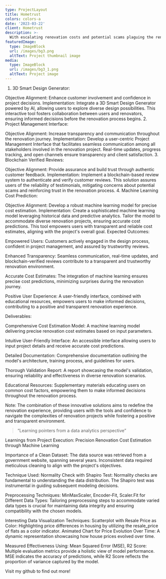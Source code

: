 ```yaml
---
type: ProjectLayout
title: Hometrust
colors: colors-a
date: '2023-03-22'
client: Hometrust
description: >-
  With escalating renovation costs and potential scams plaguing the renovation industry, Hometrust aims to empower users with an accurate and transparent renovation cost estimation tool.
featuredImage:
  type: ImageBlock
  url: /images/bg3.png
  altText: Project thumbnail image
media:
  type: ImageBlock
  url: /images/bg3_1.png
  altText: Project image
---
```


1. 3D Smart Design Generator:

Objective Alignment: Enhance customer involvement and confidence in project decisions.
Implementation: Integrate a 3D Smart Design Generator powered by AI, allowing users to explore diverse design possibilities. This interactive tool fosters collaboration between users and renovators, ensuring informed decisions before the renovation process begins. 2. Project Management Interface:

Objective Alignment: Increase transparency and communication throughout the renovation journey.
Implementation: Develop a user-centric Project Management Interface that facilitates seamless communication among all stakeholders involved in the renovation project. Real-time updates, progress tracking, and open channels ensure transparency and client satisfaction. 3. Blockchain Verified Reviews:

Objective Alignment: Provide assurance and build trust through authentic customer feedback.
Implementation: Implement a blockchain-based review system to authenticate and verify customer reviews. This solution assures users of the reliability of testimonials, mitigating concerns about potential scams and reinforcing trust in the renovation process. 4. Machine Learning Cost Prediction:

Objective Alignment: Develop a robust machine learning model for precise cost estimation.
Implementation: Create a sophisticated machine learning model leveraging historical data and predictive analytics. Tailor the model to accommodate diverse renovation projects, ensuring accurate cost predictions. This tool empowers users with transparent and reliable cost estimates, aligning with the project's overall goal.
Expected Outcomes:

Empowered Users: Customers actively engaged in the design process, confident in project management, and assured by trustworthy reviews.

Enhanced Transparency: Seamless communication, real-time updates, and blockchain-verified reviews contribute to a transparent and trustworthy renovation environment.

Accurate Cost Estimates: The integration of machine learning ensures precise cost predictions, minimizing surprises during the renovation journey.

Positive User Experience: A user-friendly interface, combined with educational resources, empowers users to make informed decisions, contributing to a positive and transparent renovation experience.

Deliverables:

Comprehensive Cost Estimation Model: A machine learning model delivering precise renovation cost estimates based on input parameters.

Intuitive User-Friendly Interface: An accessible interface allowing users to input project details and receive accurate cost predictions.

Detailed Documentation: Comprehensive documentation outlining the model's architecture, training process, and guidelines for users.

Thorough Validation Report: A report showcasing the model's validation, ensuring reliability and effectiveness in diverse renovation scenarios.

Educational Resources: Supplementary materials educating users on common cost factors, empowering them to make informed decisions throughout the renovation process.

Note: The combination of these innovative solutions aims to redefine the renovation experience, providing users with the tools and confidence to navigate the complexities of renovation projects while fostering a positive and transparent environment.

> “Learning pointers from a data analytics perspective”

Learnings from Project Execution: Precision Renovation Cost Estimation through Machine Learning

Importance of a Clean Dataset:
The data source was retrieved from a government website, spanning several years. Inconsistent data required meticulous cleaning to align with the project's objectives.

Technique Used: Normality Check with Shapiro Test:
Normality checks are fundamental to understanding the data distribution. The Shapiro test was instrumental in guiding subsequent modeling decisions.

Preprocessing Techniques: MinMaxScaler, Encoder-Fit, Scaler.Fit for Different Data Types:
Tailoring preprocessing steps to accommodate varied data types is crucial for maintaining data integrity and ensuring compatibility with the chosen models.

Interesting Data Visualization Techniques:
Scatterplot with Resale Price as Color: Highlighting price differences in housing by utilizing the resale_price of flats as a color indicator.
Animated Chart for Price Evolution Over Time: A dynamic representation showcasing how house prices evolved over time.

Measured Effectiveness Using: Mean Squared Error (MSE), R2 Score:
Multiple evaluation metrics provide a holistic view of model performance. MSE indicates the accuracy of predictions, while R2 Score reflects the proportion of variance captured by the model.

Visit my github to find out more!
